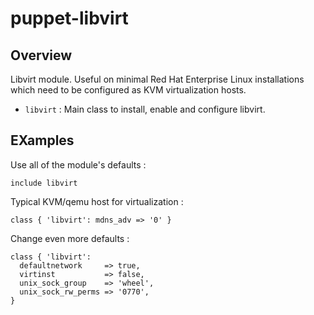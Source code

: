 # puppet-libvirt

## Overview

Libvirt module. Useful on minimal Red Hat Enterprise Linux installations which
need to be configured as KVM virtualization hosts.

* `libvirt` : Main class to install, enable and configure libvirt.

## EXamples

Use all of the module's defaults :

    include libvirt

Typical KVM/qemu host for virtualization :

    class { 'libvirt': mdns_adv => '0' }

Change even more defaults :

    class { 'libvirt':
      defaultnetwork     => true,
      virtinst           => false,
      unix_sock_group    => 'wheel',
      unix_sock_rw_perms => '0770',
    }

